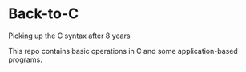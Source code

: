 # Back-to-C
Picking up the C syntax after 8 years

This repo contains basic operations in C and some application-based programs.